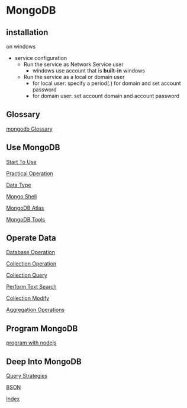 # MongoDB

## installation

on windows

- service configuration
  - Run the service as Network Service user
    - windows use account that is **built-in** windows
  - Run the service as a local or domain user
    - for local user: specify a period(.) for domain and set account password
    - for domain user: set account domain and account password

## Glossary

[mongodb Glossary](mongodb-glossary.md)

## Use MongoDB

[Start To Use](mongodb-use.md)

[Practical Operation](mongodb-practical-operation.md)

[Data Type](mongobd-data-type.md)

[Mongo Shell](mongodb-shell.md)

[MongoDB Atlas](mongodb-atlas.md)

[MongoDB Tools](mongodb-tools.md)

## Operate Data

[Database Operation](mongodb-database-operation.md)

[Collection Operation](mongodb-collection-operation.md)

[Collection Query](mongodb-query-collection.md)

[Perform Text Search](mongodb-text-search.md)

[Collection Modify](mongodb-modify-collection.md)

[Aggregation Operations](mongodb-aggregation-operations.md)

## Program MongoDB

[program with nodejs](mongodb-nodejs.md)

## Deep Into MongoDB

[Query Strategies](mongodb-query-strategies.md)

[BSON](mongodb-bson.md)

[Index](mongodb-index.md)

